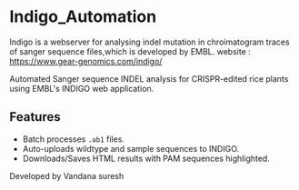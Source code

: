 # Indigo_Automation
Indigo is a webserver for analysing indel mutation in chroimatogram traces of sanger sequence files,which is developed by EMBL. 
website : https://www.gear-genomics.com/indigo/

Automated Sanger sequence INDEL analysis for CRISPR-edited rice plants using EMBL's INDIGO web application.

## Features  
- Batch processes `.ab1` files.  
- Auto-uploads wildtype and sample sequences to INDIGO.  
- Downloads/Saves HTML results with PAM sequences highlighted.


 Developed by Vandana suresh

